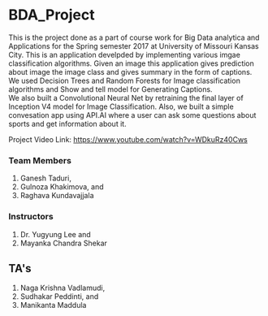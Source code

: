 # BDA_Project
This is the project done as a part of course work for Big Data analytica and Applications for the Spring semester 2017 at University of Missouri Kansas City.
This is an application develpded by implementing various imgae classification algorithms. Given an image this application gives prediction about image the image class and gives summary in the form of captions.  We used Decision Trees and Random Forests for Image classification algorithms and Show and tell model for Generating Captions.  
We also built a Convolutional Neural Net by retraining the final layer of Inception V4 model for Image Classification. Also, we built a simple convesation app using API.AI where a user can ask some questions about sports and get information about it.   

Project Video Link: https://www.youtube.com/watch?v=WDkuRz40Cws   

### Team Members  
1. Ganesh Taduri,  
2. Gulnoza Khakimova, and  
3. Raghava Kundavajjala  

### Instructors
1. Dr. Yugyung Lee and   
2. Mayanka Chandra Shekar    

## TA's    
1. Naga Krishna Vadlamudi, 
2. Sudhakar Peddinti, and   
3. Manikanta Maddula  
